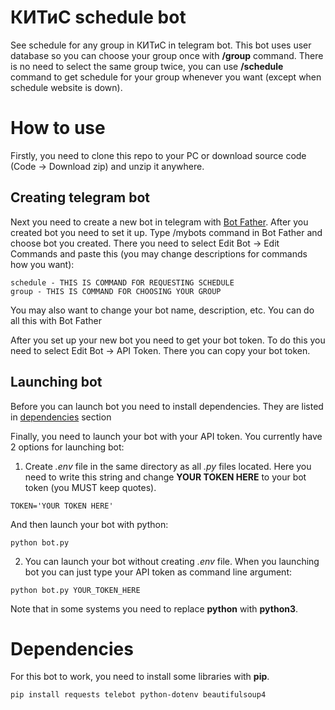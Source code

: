 # КИТиС schedule bot
See schedule for any group in КИТиС in telegram bot. This bot uses user database so you can choose your group once with **/group** command. There is no need to select the same group twice, you can use **/schedule** command to get schedule for your group whenever you want (except when schedule website is down).

# How to use
Firstly, you need to clone this repo to your PC or download source code (Code -> Download zip) and unzip it anywhere.

## Creating telegram bot
Next you need to create a new bot in telegram with [Bot Father](https://t.me/BotFather). After you created bot you need to set it up. Type /mybots command in Bot Father and choose bot you created. There you need to select Edit Bot -> Edit Commands and paste this (you may change descriptions for commands how you want):
```
schedule - THIS IS COMMAND FOR REQUESTING SCHEDULE
group - THIS IS COMMAND FOR CHOOSING YOUR GROUP
```
You may also want to change your bot name, description, etc. You can do all this with Bot Father

After you set up your new bot you need to get your bot token. To do this you need to select Edit Bot -> API Token. There you can copy your bot token.

## Launching bot
Before you can launch bot you need to install dependencies. They are listed in [dependencies](#dependencies) section

Finally, you need to launch your bot with your API token. You currently have 2 options for launching bot:
1. Create *.env* file in the same directory as all *.py* files located. Here you need to write this string and change **YOUR TOKEN HERE** to your bot token (you MUST keep quotes).
```
TOKEN='YOUR TOKEN HERE'
```

And then launch your bot with python:
```
python bot.py
```

2. You can launch your bot without creating *.env* file. When you launching bot you can just type your API token as command line argument:
```
python bot.py YOUR_TOKEN_HERE
```

Note that in some systems you need to replace **python** with **python3**.

# Dependencies
For this bot to work, you need to install some libraries with **pip**.
```
pip install requests telebot python-dotenv beautifulsoup4
```
